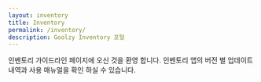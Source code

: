 ```yaml
---
layout: inventory
title: Inventory
permalink: /inventory/
description: Goolzy Inventory 포털
---
```


인벤토리 가이드라인 페이지에 오신 것을 환영 합니다.
인벤토리 앱의 버전 별 업데이트 내역과 사용 매뉴얼을 확인 하실 수 있습니다.
